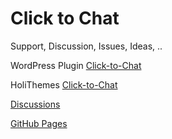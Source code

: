 # Click to Chat

Support, Discussion, Issues, Ideas, ..

WordPress Plugin [Click-to-Chat](https://wordpress.org/plugins/click-to-chat-for-whatsapp/)

HoliThemes [Click-to-Chat](https://holithemes.com/plugins/click-to-chat/)

[Discussions](https://github.com/holithemes/click-to-chat/discussions)

[GitHub Pages](https://holithemes.github.io/click-to-chat/)
